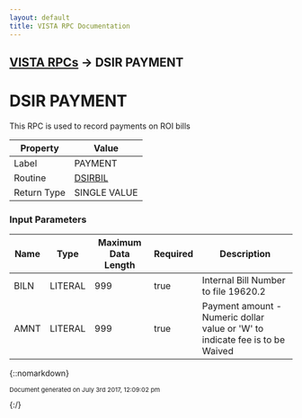 ```yaml
---
layout: default
title: VISTA RPC Documentation
---
```


## [VISTA RPCs](TableOfContents) &#8594; DSIR PAYMENT
# DSIR PAYMENT

This RPC is used to record payments on ROI bills

Property | Value
--- | ---
Label | PAYMENT
Routine | [DSIRBIL](http://code.osehra.org/dox/Routine_DSIRBIL_source.html)
Return Type | SINGLE VALUE


### Input Parameters

Name | Type | Maximum Data Length | Required | Description
--- | --- | --- | --- | ---
BILN | LITERAL | 999 | true | Internal Bill Number to file 19620.2
AMNT | LITERAL | 999 | true | Payment amount - Numeric dollar value or &#x27;W&#x27; to indicate fee is to be Waived



{::nomarkdown} <br/><p style="font-size: 11px">Document generated on July 3rd 2017, 12:09:02 pm</p>{:/}